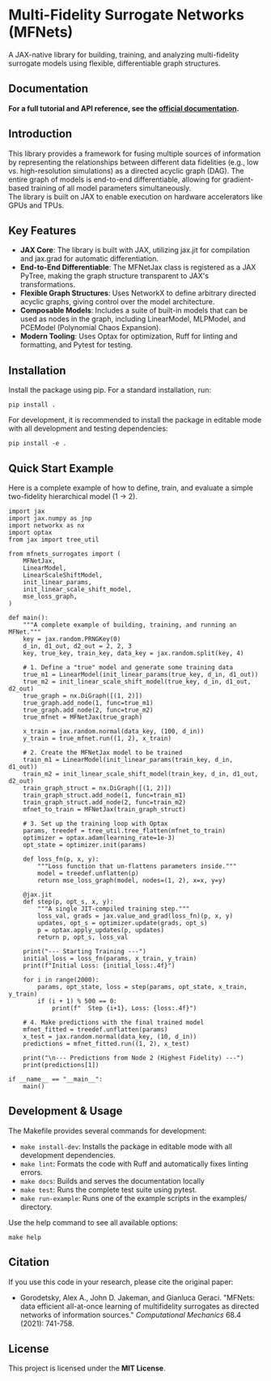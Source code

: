 # **Multi-Fidelity Surrogate Networks (MFNets)**

A JAX-native library for building, training, and analyzing multi-fidelity surrogate models using flexible, differentiable graph structures.

## Documentation

**For a full tutorial and API reference, see the [official documentation](https://gorodetsky-umich.github.io/MFNetsSurrogates/).**

## **Introduction**

This library provides a framework for fusing multiple sources of information by representing the relationships between different data fidelities (e.g., low vs. high-resolution simulations) as a directed acyclic graph (DAG). The entire graph of models is end-to-end differentiable, allowing for gradient-based training of all model parameters simultaneously.  
The library is built on JAX to enable execution on hardware accelerators like GPUs and TPUs.

## **Key Features**

* **JAX Core**: The library is built with JAX, utilizing jax.jit for compilation and jax.grad for automatic differentiation.  
* **End-to-End Differentiable**: The MFNetJax class is registered as a JAX PyTree, making the graph structure transparent to JAX's transformations.  
* **Flexible Graph Structures**: Uses NetworkX to define arbitrary directed acyclic graphs, giving control over the model architecture.  
* **Composable Models**: Includes a suite of built-in models that can be used as nodes in the graph, including LinearModel, MLPModel, and PCEModel (Polynomial Chaos Expansion).  
* **Modern Tooling**: Uses Optax for optimization, Ruff for linting and formatting, and Pytest for testing.

## **Installation**

Install the package using pip. For a standard installation, run:  
```
pip install .
```

For development, it is recommended to install the package in editable mode with all development and testing dependencies:  
```
pip install -e .
```

## **Quick Start Example**

Here is a complete example of how to define, train, and evaluate a simple two-fidelity hierarchical model (1 \-\> 2).  

```
import jax
import jax.numpy as jnp
import networkx as nx
import optax
from jax import tree_util

from mfnets_surrogates import (
    MFNetJax,
    LinearModel,
    LinearScaleShiftModel,
    init_linear_params,
    init_linear_scale_shift_model,
    mse_loss_graph,
)

def main():
    """A complete example of building, training, and running an MFNet."""
    key = jax.random.PRNGKey(0)
    d_in, d1_out, d2_out = 2, 2, 3
    key, true_key, train_key, data_key = jax.random.split(key, 4)

    # 1. Define a "true" model and generate some training data
    true_m1 = LinearModel(init_linear_params(true_key, d_in, d1_out))
    true_m2 = init_linear_scale_shift_model(true_key, d_in, d1_out, d2_out)
    true_graph = nx.DiGraph([(1, 2)])
    true_graph.add_node(1, func=true_m1)
    true_graph.add_node(2, func=true_m2)
    true_mfnet = MFNetJax(true_graph)

    x_train = jax.random.normal(data_key, (100, d_in))
    y_train = true_mfnet.run((1, 2), x_train)

    # 2. Create the MFNetJax model to be trained
    train_m1 = LinearModel(init_linear_params(train_key, d_in, d1_out))
    train_m2 = init_linear_scale_shift_model(train_key, d_in, d1_out, d2_out)
    train_graph_struct = nx.DiGraph([(1, 2)])
    train_graph_struct.add_node(1, func=train_m1)
    train_graph_struct.add_node(2, func=train_m2)
    mfnet_to_train = MFNetJax(train_graph_struct)

    # 3. Set up the training loop with Optax
    params, treedef = tree_util.tree_flatten(mfnet_to_train)
    optimizer = optax.adam(learning_rate=1e-3)
    opt_state = optimizer.init(params)

    def loss_fn(p, x, y):
        """Loss function that un-flattens parameters inside."""
        model = treedef.unflatten(p)
        return mse_loss_graph(model, nodes=(1, 2), x=x, y=y)

    @jax.jit
    def step(p, opt_s, x, y):
        """A single JIT-compiled training step."""
        loss_val, grads = jax.value_and_grad(loss_fn)(p, x, y)
        updates, opt_s = optimizer.update(grads, opt_s)
        p = optax.apply_updates(p, updates)
        return p, opt_s, loss_val

    print("--- Starting Training ---")
    initial_loss = loss_fn(params, x_train, y_train)
    print(f"Initial Loss: {initial_loss:.4f}")

    for i in range(2000):
        params, opt_state, loss = step(params, opt_state, x_train, y_train)
        if (i + 1) % 500 == 0:
            print(f"  Step {i+1}, Loss: {loss:.4f}")

    # 4. Make predictions with the final trained model
    mfnet_fitted = treedef.unflatten(params)
    x_test = jax.random.normal(data_key, (10, d_in))
    predictions = mfnet_fitted.run((1, 2), x_test)

    print("\n--- Predictions from Node 2 (Highest Fidelity) ---")
    print(predictions[1])

if __name__ == "__main__":
    main()
```

## **Development & Usage**

The Makefile provides several commands for development:

* `make install-dev`: Installs the package in editable mode with all development dependencies.  
* `make lint`: Formats the code with Ruff and automatically fixes linting errors.  
* `make docs`: Builds and serves the documentation locally
* `make test`: Runs the complete test suite using pytest.  
* `make run-example`: Runs one of the example scripts in the examples/ directory.

Use the help command to see all available options:  
```
make help
```

## **Citation**

If you use this code in your research, please cite the original paper:

* Gorodetsky, Alex A., John D. Jakeman, and Gianluca Geraci. "MFNets: data efficient all-at-once learning of multifidelity surrogates as directed networks of information sources." *Computational Mechanics* 68.4 (2021): 741-758.

## **License**

This project is licensed under the **MIT License**.
